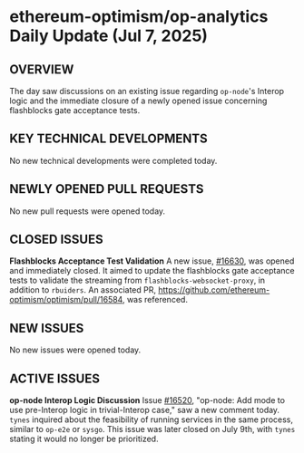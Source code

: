 # ethereum-optimism/op-analytics Daily Update (Jul 7, 2025)
## OVERVIEW 
The day saw discussions on an existing issue regarding `op-node`'s Interop logic and the immediate closure of a newly opened issue concerning flashblocks gate acceptance tests.

## KEY TECHNICAL DEVELOPMENTS
No new technical developments were completed today.

## NEWLY OPENED PULL REQUESTS
No new pull requests were opened today.

## CLOSED ISSUES
**Flashblocks Acceptance Test Validation**
A new issue, [#16630](https://github.com/ethereum-optimism/op-analytics/issues/16630), was opened and immediately closed. It aimed to update the flashblocks gate acceptance tests to validate the streaming from `flashblocks-websocket-proxy`, in addition to `rbuiders`. An associated PR, https://github.com/ethereum-optimism/optimism/pull/16584, was referenced.

## NEW ISSUES
No new issues were opened today.

## ACTIVE ISSUES
**op-node Interop Logic Discussion**
Issue [#16520](https://github.com/ethereum-optimism/op-analytics/issues/16520), "op-node: Add mode to use pre-Interop logic in trivial-Interop case," saw a new comment today. `tynes` inquired about the feasibility of running services in the same process, similar to `op-e2e` or `sysgo`. This issue was later closed on July 9th, with `tynes` stating it would no longer be prioritized.